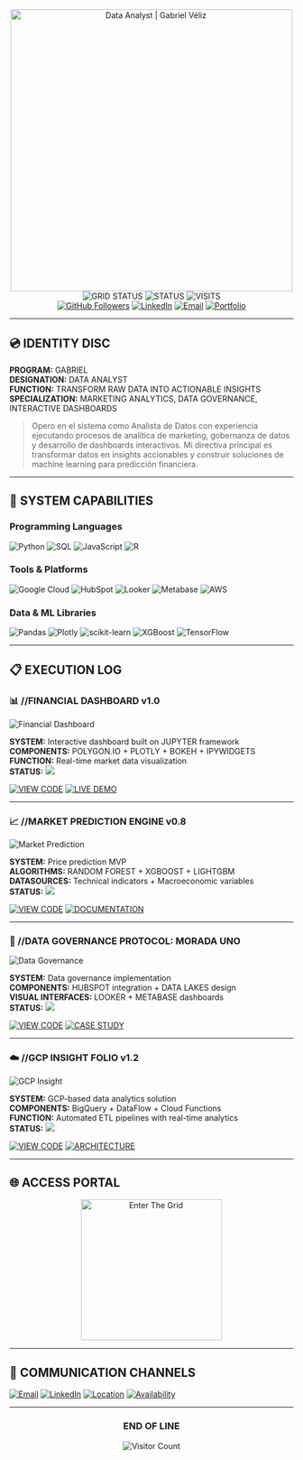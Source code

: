 <div align="center">
  <img src="https://img.shields.io/badge/DATA%20ANALYST-GABRIEL%20V%C3%89LIZ-00FFFF?style=for-the-badge&labelColor=000000" alt="Data Analyst | Gabriel Véliz" width="500">
</div>

<div align="center">
  <img src="https://img.shields.io/badge/GRID-ONLINE-00FFFF?style=for-the-badge&labelColor=000000" alt="GRID STATUS"/>
  <img src="https://img.shields.io/badge/STATUS-RUNNING-00FFFF?style=for-the-badge&labelColor=000000" alt="STATUS"/>
  <img src="https://komarev.com/ghpvc/?username=VelizGG&style=for-the-badge&color=00FFFF&labelColor=000000" alt="VISITS"/>
</div>

<div align="center">
  <a href="https://github.com/VelizGG"><img src="https://img.shields.io/github/followers/VelizGG?label=FOLLOW&style=for-the-badge&color=00FFFF&labelColor=000000" alt="GitHub Followers"></a>
  <a href="https://www.linkedin.com/in/gabriel-véliz-gutierrez-b976bb1b6"><img src="https://img.shields.io/badge/LINKEDIN-CONNECT-00FFFF?style=for-the-badge&logo=linkedin&logoColor=00FFFF&labelColor=000000" alt="LinkedIn"></a>
  <a href="mailto:velizgg.contact@gmail.com"><img src="https://img.shields.io/badge/TRANSMIT-MESSAGE-00FFFF?style=for-the-badge&labelColor=000000" alt="Email"></a>
  <a href="https://velizgg-portafolio.vercel.app/"><img src="https://img.shields.io/badge/OPEN-PORTAL-00FFFF?style=for-the-badge&labelColor=000000" alt="Portfolio"></a>
</div>

---

## 💿 IDENTITY DISC

**PROGRAM:** GABRIEL  
**DESIGNATION:** DATA ANALYST  
**FUNCTION:** TRANSFORM RAW DATA INTO ACTIONABLE INSIGHTS  
**SPECIALIZATION:** MARKETING ANALYTICS, DATA GOVERNANCE, INTERACTIVE DASHBOARDS  

> Opero en el sistema como Analista de Datos con experiencia ejecutando procesos de analítica de marketing, gobernanza de datos y desarrollo de dashboards interactivos. Mi directiva principal es transformar datos en insights accionables y construir soluciones de machine learning para predicción financiera.

---

## 🔧 SYSTEM CAPABILITIES

### Programming Languages

![Python](https://img.shields.io/badge/python-%233776AB.svg?style=for-the-badge&logo=python&logoColor=white)
![SQL](https://img.shields.io/badge/sql-%2307405e.svg?style=for-the-badge&logo=postgresql&logoColor=white)
![JavaScript](https://img.shields.io/badge/javascript-%23F7DF1E.svg?style=for-the-badge&logo=javascript&logoColor=black)
![R](https://img.shields.io/badge/r-%23276DC3.svg?style=for-the-badge&logo=r&logoColor=white)

### Tools & Platforms

![Google Cloud](https://img.shields.io/badge/GCP-%234285F4.svg?style=for-the-badge&logo=google-cloud&logoColor=white)
![HubSpot](https://img.shields.io/badge/hubspot-%23FF7A59.svg?style=for-the-badge&logo=hubspot&logoColor=white)
![Looker](https://img.shields.io/badge/Looker-%234285F4.svg?style=for-the-badge&logo=looker&logoColor=white)
![Metabase](https://img.shields.io/badge/Metabase-%23509EE3.svg?style=for-the-badge&logo=metabase&logoColor=white)
![AWS](https://img.shields.io/badge/AWS-%23FF9900.svg?style=for-the-badge&logo=amazon-aws&logoColor=white)

### Data & ML Libraries

![Pandas](https://img.shields.io/badge/pandas-%23150458.svg?style=for-the-badge&logo=pandas&logoColor=white)
![Plotly](https://img.shields.io/badge/Plotly-%233F4F75.svg?style=for-the-badge&logo=plotly&logoColor=white)
![scikit-learn](https://img.shields.io/badge/scikit--learn-%23F7931E.svg?style=for-the-badge&logo=scikit-learn&logoColor=white)
![XGBoost](https://img.shields.io/badge/XGBoost-%23FFEF80.svg?style=for-the-badge&logo=xgboost&logoColor=black)
![TensorFlow](https://img.shields.io/badge/TensorFlow-%23FF6F00.svg?style=for-the-badge&logo=TensorFlow&logoColor=white)

---

## 📋 EXECUTION LOG

### 📊 //FINANCIAL DASHBOARD v1.0

![Financial Dashboard](https://img.shields.io/badge/Financial%20Dashboard-000000?style=for-the-badge&logo=jupyter&logoColor=00FFFF)

**SYSTEM:** Interactive dashboard built on JUPYTER framework  
**COMPONENTS:** POLYGON.IO + PLOTLY + BOKEH + IPYWIDGETS  
**FUNCTION:** Real-time market data visualization  
**STATUS:** ![](https://img.shields.io/badge/ONLINE-00FF00?style=flat-square&labelColor=000000)

[![VIEW CODE](https://img.shields.io/badge/VIEW_CODE-00FFFF?style=for-the-badge&labelColor=000000)](https://github.com/VelizGG/financial-dashboard)
[![LIVE DEMO](https://img.shields.io/badge/LIVE_DEMO-00FFFF?style=for-the-badge&labelColor=000000)](https://velizgg-portafolio.vercel.app/projects/financial-dashboard)

---

### 📈 //MARKET PREDICTION ENGINE v0.8

![Market Prediction](https://img.shields.io/badge/Prediction%20Engine-000000?style=for-the-badge&logo=python&logoColor=00FFFF)

**SYSTEM:** Price prediction MVP  
**ALGORITHMS:** RANDOM FOREST + XGBOOST + LIGHTGBM  
**DATASOURCES:** Technical indicators + Macroeconomic variables  
**STATUS:** ![](https://img.shields.io/badge/BETA%20TESTING-FFAA00?style=flat-square&labelColor=000000)

[![VIEW CODE](https://img.shields.io/badge/VIEW_CODE-00FFFF?style=for-the-badge&labelColor=000000)](https://github.com/VelizGG/market-prediction)
[![DOCUMENTATION](https://img.shields.io/badge/DOCUMENTATION-00FFFF?style=for-the-badge&labelColor=000000)](https://velizgg-portafolio.vercel.app/projects/market-prediction)

---

### 🔄 //DATA GOVERNANCE PROTOCOL: MORADA UNO

![Data Governance](https://img.shields.io/badge/Data%20Governance-000000?style=for-the-badge&logo=databricks&logoColor=00FFFF)

**SYSTEM:** Data governance implementation  
**COMPONENTS:** HUBSPOT integration + DATA LAKES design  
**VISUAL INTERFACES:** LOOKER + METABASE dashboards  
**STATUS:** ![](https://img.shields.io/badge/DEPLOYED-00FFFF?style=flat-square&labelColor=000000)

[![VIEW CODE](https://img.shields.io/badge/VIEW_CODE-00FFFF?style=for-the-badge&labelColor=000000)](https://github.com/VelizGG/data-governance-morada)
[![CASE STUDY](https://img.shields.io/badge/CASE_STUDY-00FFFF?style=for-the-badge&labelColor=000000)](https://velizgg-portafolio.vercel.app/projects/morada-uno)

---

### ☁️ //GCP INSIGHT FOLIO v1.2

![GCP Insight](https://img.shields.io/badge/GCP%20Insight%20Folio-000000?style=for-the-badge&logo=googlecloud&logoColor=00FFFF)

**SYSTEM:** GCP-based data analytics solution  
**COMPONENTS:** BigQuery + DataFlow + Cloud Functions  
**FUNCTION:** Automated ETL pipelines with real-time analytics  
**STATUS:** ![](https://img.shields.io/badge/ONLINE-00FF00?style=flat-square&labelColor=000000)

[![VIEW CODE](https://img.shields.io/badge/VIEW_CODE-00FFFF?style=for-the-badge&labelColor=000000)](https://github.com/VelizGG/data-gcp-insight-folio)
[![ARCHITECTURE](https://img.shields.io/badge/ARCHITECTURE-00FFFF?style=for-the-badge&labelColor=000000)](https://velizgg-portafolio.vercel.app/projects/gcp-insight)

---

## 🌐 ACCESS PORTAL

<div align="center">
  <a href="https://velizgg-portafolio.vercel.app/">
    <img src="https://img.shields.io/badge/ENTER_THE_GRID-00FFFF?style=for-the-badge&labelColor=000000&logo=vercel&logoColor=white" alt="Enter The Grid" width="250">
  </a>
</div>

---

## 📡 COMMUNICATION CHANNELS

[![Email](https://img.shields.io/badge/Email-velizgg.contact%40gmail.com-00FFFF?style=for-the-badge&logo=gmail&logoColor=white&labelColor=000000)](mailto:velizgg.contact@gmail.com)
[![LinkedIn](https://img.shields.io/badge/LinkedIn-Connect-00FFFF?style=for-the-badge&logo=linkedin&logoColor=white&labelColor=000000)](https://www.linkedin.com/in/gabriel-véliz-gutierrez-b976bb1b6)
[![Location](https://img.shields.io/badge/Location-CDMX-00FFFF?style=for-the-badge&logo=google-maps&logoColor=white&labelColor=000000)](https://www.google.com/maps/place/Mexico+City)
[![Availability](https://img.shields.io/badge/Status-ACTIVE-00FF00?style=for-the-badge&labelColor=000000)](https://velizgg-portafolio.vercel.app/)

---

<div align="center">
  <h3>END OF LINE</h3>
  <img src="https://profile-counter.glitch.me/VelizGG/count.svg" alt="Visitor Count" />
</div>
